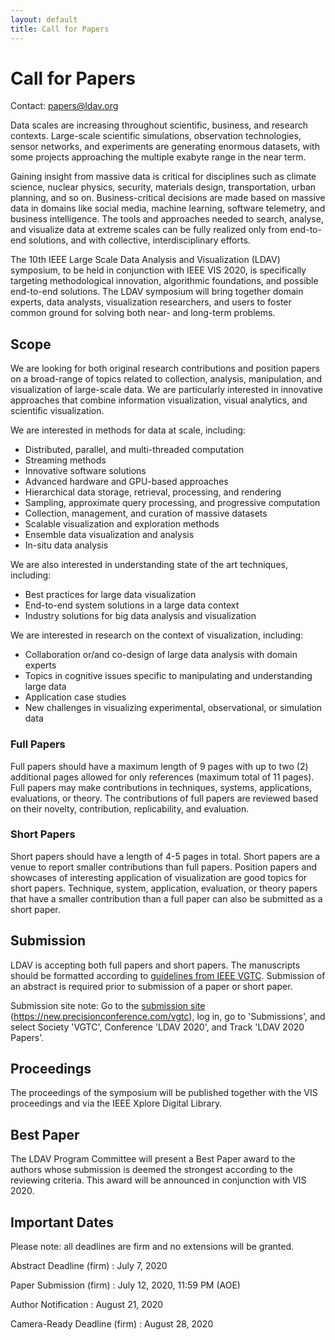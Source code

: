 ```yaml
---
layout: default
title: Call for Papers
---
```


# Call for Papers

Contact: <papers@ldav.org>

Data scales are increasing throughout scientific, business, and research 
contexts. Large-scale scientific simulations, observation technologies, 
sensor networks, and experiments are generating enormous datasets, with 
some projects approaching the multiple exabyte range in the near term. 

Gaining insight from massive data is critical for disciplines such as 
climate science, nuclear physics, security, materials design, 
transportation, urban planning, and so on. Business-critical decisions 
are made based on massive data in domains like social media, machine 
learning, software telemetry, and business intelligence. The tools and 
approaches needed to search, analyse, and visualize data at extreme 
scales can be fully realized only from end-to-end solutions, and with 
collective, interdisciplinary efforts. 

The 10th IEEE Large Scale Data Analysis and Visualization (LDAV) 
symposium, to be held in conjunction with IEEE VIS 2020, is specifically 
targeting methodological innovation, algorithmic foundations, and 
possible end-to-end solutions. The LDAV symposium will bring together 
domain experts, data analysts, visualization researchers, and users to 
foster common ground for solving both near- and long-term problems.  


## Scope

We are looking for both original research contributions and position 
papers on a broad-range of topics related to collection, analysis, 
manipulation, and visualization of large-scale data. We are particularly 
interested in innovative approaches that combine information 
visualization, visual analytics, and scientific visualization. 

We are interested in methods for data at scale, including: 
* Distributed, parallel, and multi-threaded computation
* Streaming methods
* Innovative software solutions 
* Advanced hardware and GPU-based approaches 
* Hierarchical data storage, retrieval, processing, and rendering
* Sampling, approximate query processing, and progressive computation
* Collection, management, and curation of massive datasets
* Scalable visualization and exploration methods
* Ensemble data visualization and analysis
* In-situ data analysis

We are also interested in understanding state of the art techniques, 
including: 
* Best practices for large data visualization
* End-to-end system solutions in a large data context
* Industry solutions for big data analysis and visualization

We are interested in research on the context of visualization, 
including: 
* Collaboration or/and co-design of large data analysis with domain 
  experts 
* Topics in cognitive issues specific to manipulating and understanding 
  large data 
* Application case studies
* New challenges in visualizing experimental, observational, or 
  simulation data 

### Full Papers
Full papers should have a maximum length of 9 pages with up to two (2) 
additional pages allowed for only references (maximum total of 11 
pages). Full papers may make contributions in techniques, systems, 
applications, evaluations, or theory. The contributions of full papers 
are reviewed based on their novelty, contribution, replicability, and 
evaluation. 

### Short Papers
Short papers should have a length of 4-5 pages in total. Short papers 
are a venue to report smaller contributions than full papers. Position 
papers and showcases of interesting application of visualization are 
good topics for short papers. Technique, system, application, 
evaluation, or theory papers that have a smaller contribution than a 
full paper can also be submitted as a short paper.

## Submission

LDAV is accepting both full papers and short papers. The manuscripts 
should be formatted according to 
[guidelines from IEEE VGTC](http://www.cs.sfu.ca/~vis/Tasks/camera.html). 
Submission of an abstract is required prior to submission of a paper or short paper. 

Submission site note: Go to the
[submission site](https://new.precisionconference.com/vgtc)
(<https://new.precisionconference.com/vgtc>), log in, go to 'Submissions', 
and select Society 'VGTC', Conference 'LDAV 2020', and Track 'LDAV 2020 
Papers'.

## Proceedings

The proceedings of the symposium will be published together with the VIS 
proceedings and via the IEEE Xplore Digital Library. 

## Best Paper

The LDAV Program Committee will present a Best Paper award to the 
authors whose submission is deemed the strongest according to the 
reviewing criteria. This award will be announced in conjunction with VIS 2020. 

## Important Dates

Please note: all deadlines are firm and no extensions will be granted.

Abstract Deadline (firm) 
: July 7, 2020

Paper Submission (firm)
: July 12, 2020, 11:59 PM (AOE)

Author Notification
: August 21, 2020

Camera-Ready Deadline (firm)
: August 28, 2020
